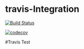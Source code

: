 # travis-Integration

[![Build Status](https://travis-ci.com/kaizen-c/travis-Integration.svg?branch=main)](https://travis-ci.com/kaizen-c/travis-Integration)

[![codecov](https://codecov.io/gh/kaizen-c/travis-Integration/branch/main/graph/badge.svg?token=R6ASQTXUTE)](https://codecov.io/gh/kaizen-c/travis-Integration)

#Travis Test